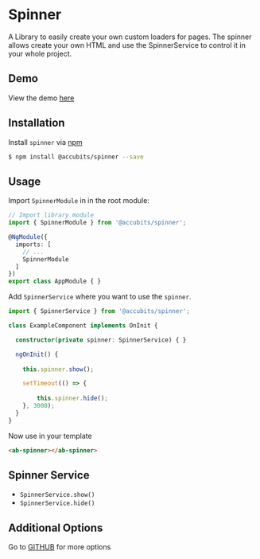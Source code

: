 # Spinner

A Library to easily create your own custom loaders for pages. The spinner allows create your own HTML and use the SpinnerService to control it in your whole project.

## Demo

View the demo [here](http://52.220.41.10/spinner)

## Installation

Install `spinner` via [npm](https://www.npmjs.com/package/@accubits/spinner)

```bash
$ npm install @accubits/spinner --save
```

## Usage

Import `SpinnerModule` in  in the root module:
```typescript
// Import library module
import { SpinnerModule } from '@accubits/spinner';

@NgModule({
  imports: [
    // ...
    SpinnerModule
  ]
})
export class AppModule { }
```

Add `SpinnerService` where you want to use the `spinner`.
```typescript
import { SpinnerService } from '@accubits/spinner';

class ExampleComponent implements OnInit {

  constructor(private spinner: SpinnerService) { }

  ngOnInit() {
    
    this.spinner.show();

    setTimeout(() => {
       
        this.spinner.hide();
    }, 3000);
  }
}
```

Now use in your template
```html
<ab-spinner></ab-spinner>
```

## Spinner Service

- `SpinnerService.show()`  
- `SpinnerService.hide()`  

## Additional Options

Go to [GITHUB](https://github.com/accubits/spinner) for more options

